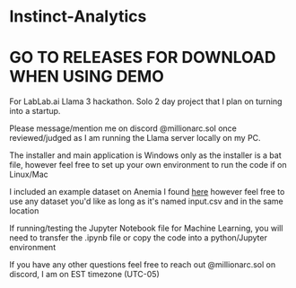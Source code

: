 # Instinct-Analytics


# GO TO RELEASES FOR DOWNLOAD WHEN USING DEMO


For LabLab.ai Llama 3 hackathon. Solo 2 day project that I plan on turning into a startup.

Please message/mention me on discord @millionarc.sol once reviewed/judged as I am running the Llama server locally on my PC.

The installer and main application is Windows only as the installer is a bat file, however feel free to set up your own environment to run the code if on Linux/Mac

I included an example dataset on Anemia I found [here]([url](https://www.kaggle.com/datasets/sayeemmohammed/anemia-detection)) however feel free to use any dataset you'd like as long as it's named input.csv and in the same location

If running/testing the Jupyter Notebook file for Machine Learning, you will need to transfer the .ipynb file or copy the code into a python/Jupyter environment

If you have any other questions feel free to reach out @millionarc.sol on discord, I am on EST timezone (UTC-05)
